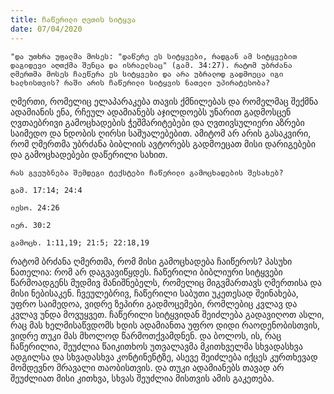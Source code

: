 ```yaml
---
title: ჩაწერილი ღვთის სიტყვა
date: 07/04/2020
---
```


`"და უთხრა უფალმა მოსეს: "დაწერე ეს სიტყვები, რადგან ამ სიტყვებით დაგიდევი აღთქმა შენცა და ისრაელსაც" (გამ. 34:27). რატომ უბრძანა ღმერთმა მოსეს ჩაეწერა ეს სიტყვები და არა უბრალოდ გადმოეცა იგი ხალხისთვის? რაში არის ჩაწერილი სიტყვის ნათელი უპირატესობა?`

ღმერთი, რომელიც ელაპარაკება თავის ქმნილებას და რომელმაც შექმნა ადამიანის ენა, რჩეულ ადამიანებს აჯილდოებს უნარით გადმოსცენ ღვთაებრივი გამოცხადების ჭეშმარიტებები და ღვთივსულიერი აზრები საიმედო და ნდობის ღირსი საშუალებებით. ამიტომ არ არის გასაკვირი, რომ ღმერთმა უბრძანა ბიბლიის ავტორებს გადმოეცათ მისი დარიგებები და გამოცხადებები დაწერილი სახით.

`რას გვეუბნება შემდეგი ტექსტები ჩაწერილი გამოცხადების შესახებ?`

`გამ. 17:14; 24:4`

`იესო. 24:26`

`იერ. 30:2`

`გამოცხ. 1:11,19; 21:5; 22:18,19`

რატომ ბრძანა ღმერთმა, რომ მისი გამოცხადება ჩაიწეროს? პასუხი ნათელია: რომ არ დაგვავიწყდეს. ჩაწერილი ბიბლიური სიტყვები წარმოადგენს მუდმივ მანიშნებელს, რომელიც მიგვმართავს ღმერთისა და მისი ნებისაკენ. ჩვეულებრივ, ჩაწერილი საბუთი უკეთესად შეინახება, უფრო საიმედოა, ვიდრე ზეპირი გადმოცემები, რომლებიც კვლავ და კვლავ უნდა მოვუყვეთ. ჩაწერილი სიტყვიდან შეიძლება გადავიღოთ ასლი, რაც მას ხელმისაწვდომს ხდის ადამიანთა უფრო დიდი რაოდენობისთვის, ვიდრე თუკი მას მხოლოდ წარმოთქვამდნენ. და ბოლოს, ის, რაც ჩაწერილია, შეუძლია წაიკითხოს უთვალავმა მკითხველმა სხვადასხვა ადგილსა და სხვადასხვა კონტინენტზე, ასევე შეიძლება იქცეს კურთხევად მომდევნო მრავალი თაობისთვის. და თუკი ადამიანებს თავად არ შეუძლიათ მისი კითხვა, სხვას შეუძლია მისთვის ამის გაკეთება.